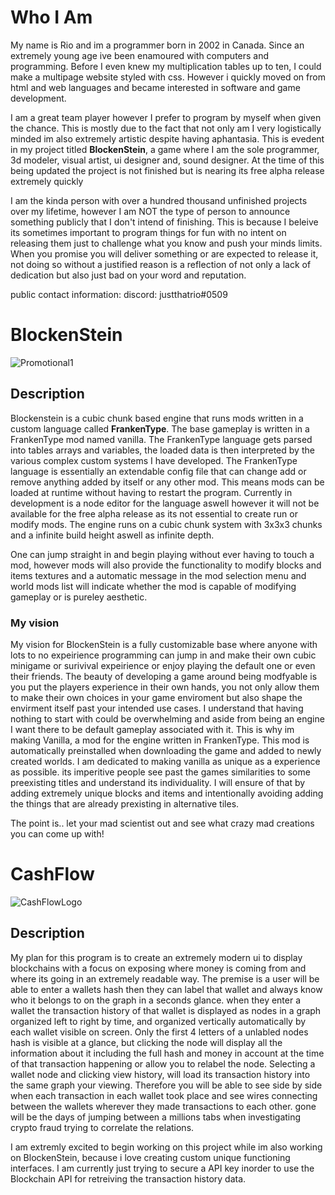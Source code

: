 # Who I Am

My name is Rio and im a programmer born in 2002 in Canada. Since an extremely young age ive been enamoured with computers and programming. Before I even knew my multiplication tables up to ten, I could make a multipage website styled with css. However i quickly moved on from html and web languages and became interested in software and game development.

I am a great team player however I prefer to program by myself when given the chance. This is mostly due to the fact that not only am I very logistically minded im also extremely artistic despite having aphantasia. This is evedent in my project titled **BlockenStein**, a game where I am the sole programmer, 3d modeler, visual artist, ui designer and, sound designer. At the time of this being updated the project is not finished but is nearing its free alpha release extremely quickly

I am the kinda person with over a hundred thousand unfinished projects over my lifetime, however I am NOT the type of person to announce something publicly that I don't intend of finishing. This is because I beleive its sometimes important to program things for fun with no intent on releasing them just to challenge what you know and push your minds limits. When you promise you will deliver something or are expected to release it, not doing so without a justified reason is a reflection of not only a lack of dedication but also just bad on your word and reputation.

public contact information: discord: justthatrio#0509

# BlockenStein
![Promotional1](https://user-images.githubusercontent.com/53139880/136778295-aa336e49-471a-48e1-9a55-c318bc531ff6.png)
## Description
Blockenstein is a cubic chunk based engine that runs mods written in a custom language called **FrankenType**. The base gameplay is written in a FrankenType mod named vanilla. The FrankenType language gets parsed into tables arrays and variables, the loaded data is then interpreted by the various complex custom systems I have developed. The FrankenType language is essentially an extendable config file that can change add or remove anything added by itself or any other mod. This means mods can be loaded at runtime without having to restart the program. Currently in development is a node editor for the language aswell however it will not be available for the free alpha release as its not essential to create run or modify mods. The engine runs on a cubic chunk system with 3x3x3 chunks and a infinite build height aswell as infinite depth. 

One can jump straight in and begin playing without ever having to touch a mod, however mods will also provide the functionality to modify blocks and items textures and a automatic message in the mod selection menu and world mods list will indicate whether the mod is capable of modifying gameplay or is pureley aesthetic.

### My vision
My vision for BlockenStein is a fully customizable base where anyone with lots to no expeirience programming can jump in and make their own cubic minigame or surivival expeirience or enjoy playing the default one or even their friends. The beauty of developing a game around being modfyable is you put the players experience in their own hands, you not only allow them to make their own choices in your game enviroment but also shape the envirment itself past your intended use cases.
I understand that having nothing to start with could be overwhelming and aside from being an engine I want there to be default gameplay associated with it. This is why im making Vanilla, a mod for the engine written in FrankenType. This mod is automatically preinstalled when downloading the game and added to newly created worlds. I am dedicated to making vanilla as unique as a experience as possible. its imperitive people see past the games similarities to some preexisting titles and understand its individuality. I will ensure of that by adding extremely unique blocks and items and intentionally avoiding adding the things that are already prexisting in alternative tiles.


The point is.. let your mad scientist out and see what crazy mad creations you can come up with!




# CashFlow
![CashFlowLogo](https://user-images.githubusercontent.com/53139880/136856680-a2e1a2ab-53cf-421a-8e86-e0b142fe6dbf.png)
## Description
My plan for this program is to create an extremely modern ui to display blockchains with a focus on exposing where money is coming from and where its going in an extremely readable way. The premise is a user will be able to enter a wallets hash then they can label that wallet and always know who it belongs to on the graph in a seconds glance. when they enter a wallet the transaction history of that wallet is displayed as nodes in a graph organized left to right by time, and organized vertically automatically by each wallet visible on screen. Only the first 4 letters of a unlabled nodes hash is visible at a glance, but clicking the node will display all the information about it including the full hash and money in account at the time of that transaction happening or allow you to relabel the node. Selecting a wallet node and clicking view history, will load its transaction history into the same graph your viewing. Therefore you will be able to see side by side when each transaction in each wallet took place and see wires connecting between the wallets wherever they made transactions to each other.
gone will be the days of jumping between a millions tabs when investigating crypto fraud trying to correlate the relations.

I am extremly excited to begin working on this project while im also working on BlockenStein, because i love creating custom unique functioning interfaces. I am currently just trying to secure a API key inorder to use the Blockchain API for retreiving the transaction history data.
